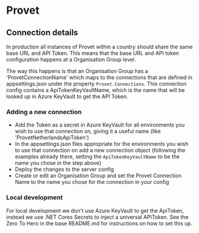 # Provet

## Connection details

In production all instances of Provet within a country should share the same base URL and API Token. This
means that the base URL and API token configuration happens at a Organisation Group level.

The way this happens is that an Organisation Group has a 'ProvetConnectionName' which maps to the connections that are defined in
appsettings.json under the property `Provet.Connections`. This connection config contains a ApiTokenKeyVaultName, which is the
name that will be looked up in Azure KeyVault to get the API Token.

### Adding a new connection

- Add the Token as a secret in Azure KeyVault for all environments you wish to use that connection on, giving it a useful name
(like 'ProvetNetherlandsApiToken')
- In the appsettings.json files appropriate for the environments you wish to use that connection on add a new connection object
(following the examples already there, setting the `ApiTokenKeyVaultName` to be the name you chose in the step above)
- Deploy the changes to the server config
- Create or edit an Organisation Group and set the Provet Connection Name to the name you chose for the connection in your config

### Local development

For local development we don't use Azure KeyVault to get the ApiToken, instead we use .NET Cores Secrets to inject a universal APIToken.
See the Zero To Hero in the base README.md for instructions on how to set this up.

